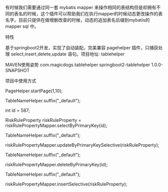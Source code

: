    有时候我们需要通过同一套 mybatis mapper 来操作相同的表结构但是却拥有不同的表名的时候，这个插件可以帮助我们在执行mapper的时候动态更改操作的表名字。目前只提供在做增删改查的时候，动态的追加表名后缀到mybatis的mapper sql 中。

特性

基于springboot2开发，实现了自动装配。完美兼容 pagehelper 插件，只捕获处理 select,insert,delete,update 语句。项目地址: tablehelper


MAVEN使用姿势
<dependency>
   <groupId>com.magicdogs.tablehelper</groupId>
   <artifactId>springboot2-tablehelper</artifactId>
   <version>1.0.0-SNAPSHOT</version>
</dependency>

项目中使用方式

PageHelper.startPage(1,10);

TableNameHelper.suffix("_default");

int id = 587;

RiskRuleProperty riskRuleProperty = riskRulePropertyMapper.selectByPrimaryKey(id);

TableNameHelper.suffix("_default");

riskRulePropertyMapper.updateByPrimaryKeySelective(riskRuleProperty);

TableNameHelper.suffix("_default");

riskRulePropertyMapper.deleteByPrimaryKey(id);

TableNameHelper.suffix("_default");

riskRulePropertyMapper.insertSelective(riskRuleProperty);
